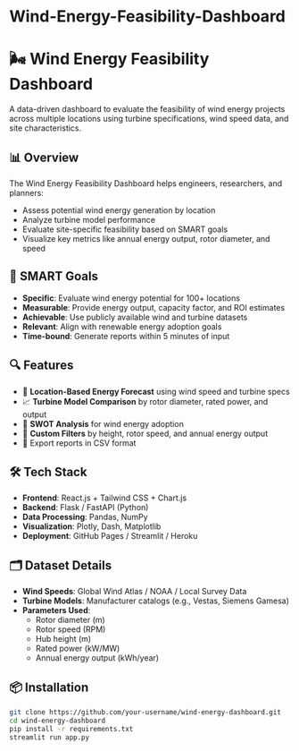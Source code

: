 # Wind-Energy-Feasibility-Dashboard
# 🌬️ Wind Energy Feasibility Dashboard

A data-driven dashboard to evaluate the feasibility of wind energy projects across multiple locations using turbine specifications, wind speed data, and site characteristics.

## 📊 Overview

The Wind Energy Feasibility Dashboard helps engineers, researchers, and planners:
- Assess potential wind energy generation by location
- Analyze turbine model performance
- Evaluate site-specific feasibility based on SMART goals
- Visualize key metrics like annual energy output, rotor diameter, and speed

## 🎯 SMART Goals

- **Specific**: Evaluate wind energy potential for 100+ locations
- **Measurable**: Provide energy output, capacity factor, and ROI estimates
- **Achievable**: Use publicly available wind and turbine datasets
- **Relevant**: Align with renewable energy adoption goals
- **Time-bound**: Generate reports within 5 minutes of input

## 🔍 Features

- 📍 **Location-Based Energy Forecast** using wind speed and turbine specs
- 📈 **Turbine Model Comparison** by rotor diameter, rated power, and output
- 🧠 **SWOT Analysis** for wind energy adoption
- 📌 **Custom Filters** by height, rotor speed, and annual energy output
- 📁 Export reports in CSV format

## 🛠️ Tech Stack

- **Frontend**: React.js + Tailwind CSS + Chart.js
- **Backend**: Flask / FastAPI (Python)
- **Data Processing**: Pandas, NumPy
- **Visualization**: Plotly, Dash, Matplotlib
- **Deployment**: GitHub Pages / Streamlit / Heroku

## 🗂️ Dataset Details

- **Wind Speeds**: Global Wind Atlas / NOAA / Local Survey Data
- **Turbine Models**: Manufacturer catalogs (e.g., Vestas, Siemens Gamesa)
- **Parameters Used**:
  - Rotor diameter (m)
  - Rotor speed (RPM)
  - Hub height (m)
  - Rated power (kW/MW)
  - Annual energy output (kWh/year)

## 📦 Installation

```bash
git clone https://github.com/your-username/wind-energy-dashboard.git
cd wind-energy-dashboard
pip install -r requirements.txt
streamlit run app.py

